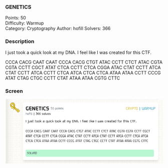 ### GENETICS

Points: 50 \
Difficulty: Warmup \
Category: Cryptography
Author: hofill
Solvers: 366

### Description
I just took a quick look at my DNA. I feel like I was created for this CTF.

CCCA CACG CAAT CAAT CCCA CACG CTGT ATAC CCTT CTCT ATAC CGTA CGTA CCTT CGCT ATAT CTCA CCTT CTCA CGGA ATAC CTAT CCTT ATCA CTAT CCTT ATCA CCTT CTCA ATCA CTCA CTCA ATAA ATAA CCTT CCCG ATAT CTAG CTGC CCTT CTAT ATAA ATAA CGTG CTTC

### Screen

![](img/task.png)


